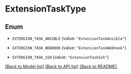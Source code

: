 # ExtensionTaskType

## Enum


* `EXTENSION_TASK_ANSIBLE` (value: `"ExtensionTaskAnsible"`)

* `EXTENSION_TASK_WEBHOOK` (value: `"ExtensionTaskWebhook"`)

* `EXTENSION_TASK_SSH` (value: `"ExtensionTaskSsh"`)


[[Back to Model list]](../README.md#documentation-for-models) [[Back to API list]](../README.md#documentation-for-api-endpoints) [[Back to README]](../README.md)


